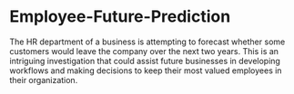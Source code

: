 # Employee-Future-Prediction
The HR department of a business is attempting to forecast whether some customers would leave the company over the next two years. This is an intriguing investigation that could assist future businesses in developing workflows and making decisions to keep their most valued employees in their organization.
